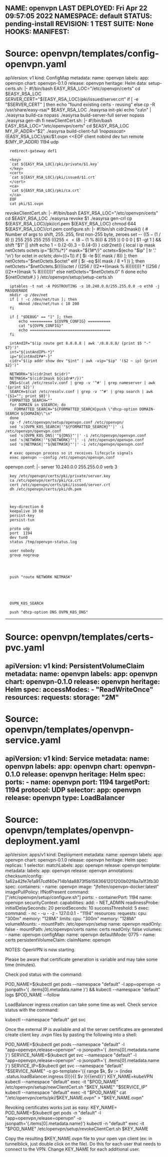 NAME: openvpn
LAST DEPLOYED: Fri Apr 22 09:57:05 2022
NAMESPACE: default
STATUS: pending-install
REVISION: 1
TEST SUITE: None
HOOKS:
MANIFEST:
---
# Source: openvpn/templates/config-openvpn.yaml
apiVersion: v1
kind: ConfigMap
metadata:
  name: openvpn
  labels:
    app: openvpn
    chart: openvpn-0.1.0
    release: openvpn
    heritage: Helm
data:
  setup-certs.sh: |-
    #!/bin/bash
    EASY_RSA_LOC="/etc/openvpn/certs"
    cd $EASY_RSA_LOC
    SERVER_CERT="${EASY_RSA_LOC}/pki/issued/server.crt"
    if [ -e "$SERVER_CERT" ]
    then
      echo "found existing certs - reusing"
    else
      cp -R /usr/share/easy-rsa/* $EASY_RSA_LOC
      ./easyrsa init-pki
      echo "ca\n" | ./easyrsa build-ca nopass
      ./easyrsa build-server-full server nopass
      ./easyrsa gen-dh
    fi
  newClientCert.sh: |-
      #!/bin/bash
      EASY_RSA_LOC="/etc/openvpn/certs"
      cd $EASY_RSA_LOC
      MY_IP_ADDR="$2"
      ./easyrsa build-client-full $1 nopass
      cat >${EASY_RSA_LOC}/pki/$1.ovpn <<EOF
      client
      nobind
      dev tun
      remote ${MY_IP_ADDR} 1194 udp


      redirect-gateway def1

      <key>
      `cat ${EASY_RSA_LOC}/pki/private/$1.key`
      </key>
      <cert>
      `cat ${EASY_RSA_LOC}/pki/issued/$1.crt`
      </cert>
      <ca>
      `cat ${EASY_RSA_LOC}/pki/ca.crt`
      </ca>
      EOF
      cat pki/$1.ovpn

  revokeClientCert.sh: |-
      #!/bin/bash
      EASY_RSA_LOC="/etc/openvpn/certs"
      cd $EASY_RSA_LOC
      ./easyrsa revoke $1
      ./easyrsa gen-crl
      cp ${EASY_RSA_LOC}/pki/crl.pem ${EASY_RSA_LOC}
      chmod 644 ${EASY_RSA_LOC}/crl.pem
  configure.sh: |-
      #!/bin/sh
      cidr2mask() {
         # Number of args to shift, 255..255, first non-255 byte, zeroes
         set -- $(( 5 - ($1 / 8) )) 255 255 255 255 $(( (255 << (8 - ($1 % 8))) & 255 )) 0 0 0
         [ $1 -gt 1 ] && shift "$1" || shift
         echo ${1-0}.${2-0}.${3-0}.${4-0}
      }
      cidr2net() {
          local i ip mask netOctets octets
          ip="${1%/*}"
          mask="${1#*/}"
          octets=$(echo "$ip" | tr '.' '\n')
          for octet in $octets; do
              i=$((i+1))
              if [ $i -le $(( mask / 8)) ]; then
                  netOctets="$netOctets.$octet"
              elif [ $i -eq  $(( mask / 8 +1 )) ]; then
                  netOctets="$netOctets.$((((octet / ((256 / ((2**((mask % 8)))))))) * ((256 / ((2**((mask % 8))))))))"
              else
                  netOctets="$netOctets.0"
              fi
          done
          echo ${netOctets#.}
      }
      /etc/openvpn/setup/setup-certs.sh




      iptables -t nat -A POSTROUTING -s 10.240.0.0/255.255.0.0 -o eth0 -j MASQUERADE
      mkdir -p /dev/net
      if [ ! -c /dev/net/tun ]; then
          mknod /dev/net/tun c 10 200
      fi

      if [ "$DEBUG" == "1" ]; then
          echo ========== ${OVPN_CONFIG} ==========
          cat "${OVPN_CONFIG}"
          echo ====================================
      fi

      intAndIP="$(ip route get 8.8.8.8 | awk '/8.8.8.8/ {print $5 "-" $7}')"
      int="${intAndIP%-*}"
      ip="${intAndIP#*-}"
      cidr="$(ip addr show dev "$int" | awk -vip="$ip" '($2 ~ ip) {print $2}')"

      NETWORK="$(cidr2net $cidr)"
      NETMASK="$(cidr2mask ${cidr#*/})"
      DNS=$(cat /etc/resolv.conf | grep -v '^#' | grep nameserver | awk '{print $2}')
      SEARCH=$(cat /etc/resolv.conf | grep -v '^#' | grep search | awk '{$1=""; print $0}')
      FORMATTED_SEARCH=""
      for DOMAIN in $SEARCH; do
        FORMATTED_SEARCH="${FORMATTED_SEARCH}push \"dhcp-option DOMAIN-SEARCH ${DOMAIN}\"\n"
      done
      cp -f /etc/openvpn/setup/openvpn.conf /etc/openvpn/
      sed 's|OVPN_K8S_SEARCH|'"${FORMATTED_SEARCH}"'|' -i /etc/openvpn/openvpn.conf
      sed 's|OVPN_K8S_DNS|'"${DNS}"'|' -i /etc/openvpn/openvpn.conf
      sed 's|NETWORK|'"${NETWORK}"'|' -i /etc/openvpn/openvpn.conf
      sed 's|NETMASK|'"${NETMASK}"'|' -i /etc/openvpn/openvpn.conf

      # exec openvpn process so it receives lifecycle signals
      exec openvpn --config /etc/openvpn/openvpn.conf
  openvpn.conf: |-
      server 10.240.0.0 255.255.0.0
      verb 3

      key /etc/openvpn/certs/pki/private/server.key
      ca /etc/openvpn/certs/pki/ca.crt
      cert /etc/openvpn/certs/pki/issued/server.crt
      dh /etc/openvpn/certs/pki/dh.pem



      key-direction 0
      keepalive 10 60
      persist-key
      persist-tun

      proto udp
      port  1194
      dev tun0
      status /tmp/openvpn-status.log

      user nobody
      group nogroup




      push "route NETWORK NETMASK"





      OVPN_K8S_SEARCH

      push "dhcp-option DNS OVPN_K8S_DNS"
---
# Source: openvpn/templates/certs-pvc.yaml
apiVersion: v1
kind: PersistentVolumeClaim
metadata:
  name: openvpn
  labels:
    app: openvpn
    chart: openvpn-0.1.0
    release: openvpn
    heritage: Helm
spec:
  accessModes:
    - "ReadWriteOnce"
  resources:
    requests:
      storage: "2M"
---
# Source: openvpn/templates/openvpn-service.yaml
apiVersion: v1
kind: Service
metadata:
  name: openvpn
  labels:
    app: openvpn
    chart: openvpn-0.1.0
    release: openvpn
    heritage: Helm
spec:
  ports:
    - name: openvpn
      port: 1194
      targetPort: 1194
      protocol: UDP
  selector:
    app: openvpn
    release: openvpn
  type: LoadBalancer
---
# Source: openvpn/templates/openvpn-deployment.yaml
apiVersion: apps/v1
kind: Deployment
metadata:
  name: openvpn
  labels:
    app: openvpn
    chart: openvpn-0.1.0
    release: openvpn
    heritage: Helm
spec:
  replicas: 1
  selector:
    matchLabels:
      app: openvpn
      release: openvpn
  template:
    metadata:
      labels:
        app: openvpn
        release: openvpn
      annotations:
        checksum/config: 1a62a42fe7e1a917cdf40e714b1da8873f5b1583661201200b02f8a7a1f3fb30
    spec:
      containers:
      - name: openvpn
        image: "jfelten/openvpn-docker:latest"
        imagePullPolicy: IfNotPresent
        command: ["/etc/openvpn/setup/configure.sh"]
        ports:
        - containerPort: 1194
          name: openvpn
        securityContext:
          capabilities:
            add:
              - NET_ADMIN
        readinessProbe:
          initialDelaySeconds: 20
          periodSeconds: 10
          successThreshold: 5
          exec:
            command:
            - nc
            - -u
            - -z
            - 127.0.0.1
            - "1194"
        resources:
          requests:
            cpu: "300m"
            memory: "128Mi"
          limits:
            cpu: "300m"
            memory: "128Mi"
        volumeMounts:
          - mountPath: /etc/openvpn/setup
            name: openvpn
            readOnly: false
          - mountPath: /etc/openvpn/certs
            name: certs
            readOnly: false
      volumes:
      - name: openvpn
        configMap:
          name: openvpn
          defaultMode: 0775
      - name: certs
        persistentVolumeClaim:
          claimName: openvpn

NOTES:
OpenVPN is now starting.

Please be aware that certificate generation is variable and may take some time (minutes).

Check pod status with the command:

  POD_NAME=$(kubectl get pods --namespace "default" -l app=openvpn -o jsonpath='{ .items[0].metadata.name }') && kubectl --namespace "default" logs $POD_NAME --follow

LoadBalancer ingress creation can take some time as well. Check service status with the command:

  kubectl --namespace "default" get svc

Once the external IP is available and all the server certificates are generated create client key .ovpn files by pasting the following into a shell:

  POD_NAME=$(kubectl get pods --namespace "default" -l "app=openvpn,release=openvpn" -o jsonpath='{ .items[0].metadata.name }')
  SERVICE_NAME=$(kubectl get svc --namespace "default" -l "app=openvpn,release=openvpn" -o jsonpath='{ .items[0].metadata.name }')
  SERVICE_IP=$(kubectl get svc --namespace "default" "$SERVICE_NAME" -o go-template='{{ range $k, $v := (index .status.loadBalancer.ingress 0)}}{{ $v }}{{end}}')
  KEY_NAME=kubeVPN
  kubectl --namespace "default" exec -it "$POD_NAME" /etc/openvpn/setup/newClientCert.sh "$KEY_NAME" "$SERVICE_IP"
  kubectl --namespace "default" exec -it "$POD_NAME" cat "/etc/openvpn/certs/pki/$KEY_NAME.ovpn" > "$KEY_NAME.ovpn"

Revoking certificates works just as easy:
  KEY_NAME=<name>
  POD_NAME=$(kubectl get pods -n "default" -l "app=openvpn,release=openvpn" -o jsonpath='{.items[0].metadata.name}')
  kubectl -n "default" exec -it "$POD_NAME" /etc/openvpn/setup/revokeClientCert.sh $KEY_NAME

Copy the resulting $KEY_NAME.ovpn file to your open vpn client (ex: in tunnelblick, just double click on the file).  Do this for each user that needs to connect to the VPN.  Change KEY_NAME for each additional user.